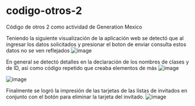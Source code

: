 # codigo-otros-2
Código de otros 2 como actividad de Generation Mexico

Teniendo la siguiente visualización de la aplicación web se detectó que al ingresar los datos solicitados y presionar el boton de enviar consulta estos datos no se ven reflejados
![image](https://github.com/GustavMG/codigo-otros-2/assets/94927159/2d992a90-423f-4b01-8a3c-a0f5b430d9be)

En general se detectó detalles en la declaración de los nombres de clases y de ID, asi como código repetido que creaba elementos de más
![image](https://github.com/GustavMG/codigo-otros-2/assets/94927159/212849bf-6974-41ff-9a2e-a5d3d5ffb1ac)

![image](https://github.com/GustavMG/codigo-otros-2/assets/94927159/723f759e-7d8a-4c59-8dc8-9763d5fdcefd)

Finalmente se logró la impresión de las tarjetas de las listas de invitados en conjunto con el botón para eliminar la tarjeta del invitado.
![image](https://github.com/GustavMG/codigo-otros-2/assets/94927159/0a73664b-131e-478f-8732-0bedbd70e79b)

